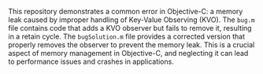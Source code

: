 This repository demonstrates a common error in Objective-C: a memory leak caused by improper handling of Key-Value Observing (KVO). The `bug.m` file contains code that adds a KVO observer but fails to remove it, resulting in a retain cycle. The `bugSolution.m` file provides a corrected version that properly removes the observer to prevent the memory leak. This is a crucial aspect of memory management in Objective-C, and neglecting it can lead to performance issues and crashes in applications.